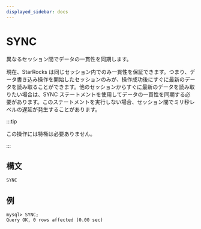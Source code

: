 ```yaml
---
displayed_sidebar: docs
---
```


# SYNC

異なるセッション間でデータの一貫性を同期します。

現在、StarRocks は同じセッション内でのみ一貫性を保証できます。つまり、データ書き込み操作を開始したセッションのみが、操作成功後にすぐに最新のデータを読み取ることができます。他のセッションからすぐに最新のデータを読み取りたい場合は、SYNC ステートメントを使用してデータの一貫性を同期する必要があります。このステートメントを実行しない場合、セッション間でミリ秒レベルの遅延が発生することがあります。

:::tip

この操作には特権は必要ありません。

:::

## 構文

```SQL
SYNC
```

## 例

```Plain
mysql> SYNC;
Query OK, 0 rows affected (0.00 sec)
```